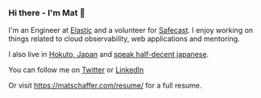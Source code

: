 ### Hi there - I'm Mat 🧡

I'm an Engineer at [Elastic](https://www.elastic.co/) and a volunteer for [Safecast](https://safecast.org/). I enjoy working on things related to cloud observability, web applications and mentoring.

I also live in [Hokuto, Japan](https://en.wikipedia.org/wiki/Hokuto,_Yamanashi) and [speak half-decent japanese](https://www.elastic.co/elasticon/tour/2017/tokyo/elastic-cloud-deep-dive).

You can follow me on [Twitter](https://twitter.com/matschaffer) or [LinkedIn](https://www.linkedin.com/in/matschaffer) 

Or visit https://matschaffer.com/resume/ for a full resume.

